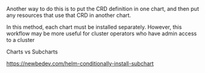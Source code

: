 Another way to do this is to put the CRD definition in one chart, and then put any resources that use that CRD in
another chart.

In this method, each chart must be installed separately. However, this workflow may be more useful for cluster operators
who have admin access to a cluster


Charts vs Subcharts 

https://newbedev.com/helm-conditionally-install-subchart